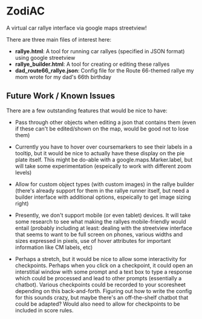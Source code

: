 # ZodiAC
A virtual car rallye interface via google maps streetview!

There are three main files of interest here:
- **rallye.html**: A tool for running car rallyes (specified in JSON format) using google streetview
- **rallye_builder.html**: A tool for creating or editing these rallyes
- **dad_route66_rallye.json**: Config file for the Route 66-themed rallye my mom wrote for my dad's 66th birthday

## Future Work / Known Issues
There are a few outstanding features that would be nice to have:
- Pass through other objects when editing a json that contains them (even if these can't be edited/shown on the map, would be good not to lose them)

- Currently you have to hover over coursemarkers to see their labels in a tooltip, but it would be nice to actually have these display on the pie plate itself. This might be do-able with a google.maps.Marker.label, but will take some experimentation (espeically to work with different zoom levels)

- Allow for custom object types (with custom images) in the rallye builder (there's already support for them in the rallye runner itself, but need a builder interface with additional options, espeically to get image sizing right)

- Presently, we don't support mobile (or even tablet) devices. It will take some research to see what making the rallyes mobile-friendly would entail (probably including at least: dealing with the streetview interface that seems to want to be full screen on phones, various widths and sizes expressed in pixels, use of hover attributes for important information like CM labels, etc)

- Perhaps a stretch, but it would be nice to allow some interactivity for checkpoints. Perhaps when you click on a checkpoint, it could open an interstitial window with some prompt and a text box to type a response which could be processed and lead to other prompts (essentially a chatbot). Various checkpoints could be recorded to your scoresheet depending on this back-and-forth. Figuring out how to write the config for this sounds crazy, but maybe there's an off-the-shelf chatbot that could be adapted? Would also need to allow for checkpoints to be included in score rules.

